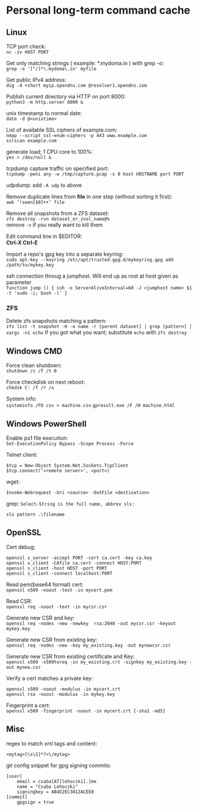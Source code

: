 # Personal long-term command cache

## Linux
TCP port check:<br>
`nc -zv HOST PORT`

Get only matching strings ( example: *.mydoma.in ) with grep -o:<br>
`grep -o '[^/]*\.mydoma\.in' myfile`

Get public IPv4 address:<br>
`dig -4 +short myip.opendns.com @resolver1.opendns.com`

Publish current directory via HTTP on port 8000:<br>
`python3 -m http.server 8000 &`

unix timestamp to normal date:<br>
`date -d @<unixtime>`

List of available SSL ciphers of example.com:<br>
`nmap --script ssl-enum-ciphers -p 443 www.example.com`<br>
`sslscan example.com`

generate load; 1 CPU core to 100%:<br>
`yes > /dev/null &`

tcpdump capture traffic on specified port:<br>
`tcpdump -peni any -w /tmp/capture.pcap -s 0 host HOSTNAME port PORT`

udpdump: add `-A udp` to above

Remove duplicate lines from **file** in one step (without sorting it first):<br>
`awk ‘!seen[$0]++’ file`

Remove all snapshots from a ZFS dataset:<br>
`zfs destroy -rvn dataset_or_zvol_name@%`\
remove `-n` if you really want to kill them

Edit command line in $EDITOR:<br>
**Ctrl-X Ctrl-E**

Import a repo's gpg key into a separate keyring:<br>
`sudo apt-key --keyring /etc/apt/trusted.gpg.d/mykeyring.gpg add /path/to/mykey.key`

ssh connection throug a jumphost. Will end up as root at host given as parameter\
`function jump () { ssh -o ServerAliveInterval=60 -J <jumphost name> $1 -t 'sudo -i; bash -l' }`

### ZFS

Delete zfs snapshots matching a pattern:<br>
`zfs list -t snapshot -H -o name -r [parent dataset] | grep [pattern] | xargs -n1 echo`
If you got what you want; substitute `echo` with `zfs destroy`

## Windows CMD
Force clean shutdown:<br>
`shutdown /s /f /t 0`

Force checkdisk on next reboot:<br>
`chkdsk C: /f /r /x`

System info:<br>
`systeminfo /FO csv > machine.csv`
`gpresult.exe /F /H machine.html`

## Windows PowerShell
Enable ps1 file execution:<br>
`Set-ExecutionPolicy Bypass -Scope Process -Force`

Telnet client:
```
$tcp = New-Object System.Net.Sockets.TcpClient
$tcp.connect('<remote server>', <port>)
```

wget:
```
Invoke-Webrequest -Uri <source> -OutFile <destination>
```

grep: `Select-String is the full name, abbrev sls:`
```
sls pattern .\filename
```


## OpenSSL
Cert debug:<br>
```
openssl s_server -accept PORT -cert ca.cert -key ca.key
openssl s_client -CAfile ca.cert -connect HOST:PORT
openssl s_client -host HOST -port PORT
openssl s_client -connect localhost:PORT
```

Read pem(base64 format) cert:<br>
`openssl x509 -noout -text -in mycert.pem`

Read CSR:<br>
`openssl req -noout -text -in mycsr.csr`

Generate new CSR and key:<br>
`openssl req -nodes -new -newkey  rsa:2048 -out mycsr.csr -keyout mykey.key`

Generate new CSR from existing key:<br>
`openssl req -nodes -new -key my_existing.key -out mynewcsr.csr`

Generate new CSR from existing certificate and Key:<br>
`openssl x509 -x509toreq -in my_existing.crt -signkey my_existing.key -out mynew.csr`

Verify a cert matches a private key:
```
openssl x509 -noout -modulus -in mycert.crt
openssl rsa -noout -modulus -in mykey.key
```
Fingerprint a cert:<br>
`openssl x509 -fingerprint -noout -in mycert.crt [-sha1 -md5]`

## Misc
regex to match xml tags and content:<br>
```
<mytag>[\s\S]*?<\/mytag>
```

git config snippet for gpg signing commits:<br>
```
[user]
	email = csaba[AT]lehoczki[.]me
	name = "Csaba Lehoczki"
	signingkey = AB4E2EC3812ACEE8
[commit]
	gpgsign = true
```
